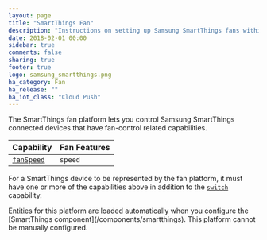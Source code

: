 ```yaml
---
layout: page
title: "SmartThings Fan"
description: "Instructions on setting up Samsung SmartThings fans within Home Assistant."
date: 2018-02-01 00:00
sidebar: true
comments: false
sharing: true
footer: true
logo: samsung_smartthings.png
ha_category: Fan
ha_release: ""
ha_iot_class: "Cloud Push"
---
```


The SmartThings fan platform lets you control Samsung SmartThings connected devices that have fan-control related capabilities.

| Capability        |Fan Features
|-------------------|------------------------------------------------------------|
| [`fanSpeed`](https://smartthings.developer.samsung.com/develop/api-ref/capabilities.html#Fan-Speed)            | `speed`

For a SmartThings device to be represented by the fan platform, it must have one or more of the capabilities above in addition to the [`switch`](https://smartthings.developer.samsung.com/develop/api-ref/capabilities.html#Switch) capability.

<p class='note'>
Entities for this platform are loaded automatically when you configure the [SmartThings component](/components/smartthings). This platform cannot be manually configured.</p>